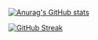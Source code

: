 
[![Anurag's GitHub stats](https://github-readme-stats.vercel.app/api?username=erynder-z&theme=merko)](https://github.com/anuraghazra/github-readme-stats)

[![GitHub Streak](http://github-readme-streak-stats.herokuapp.com?user=erynder-z&theme=merko)](https://git.io/streak-stats)


<!--
**erynder-z/erynder-z** is a ✨ _special_ ✨ repository because its `README.md` (this file) appears on your GitHub profile.

Here are some ideas to get you started:

- 🔭 I’m currently working on ...
- 🌱 I’m currently learning ...
- 👯 I’m looking to collaborate on ...
- 🤔 I’m looking for help with ...
- 💬 Ask me about ...
- 📫 How to reach me: ...
- 😄 Pronouns: ...
- ⚡ Fun fact: ...
-->
